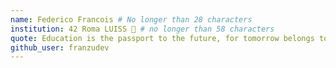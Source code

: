 ```yaml
---
name: Federico Francois # No longer than 28 characters
institution: 42 Roma LUISS 🚩 # no longer than 58 characters
quote: Education is the passport to the future, for tomorrow belongs to those who prepare for it today. # no longer than 100 characters, avoid using quotes(") to guarantee the format remains the same.
github_user: franzudev
---
```

